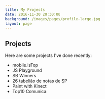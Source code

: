```yaml
---
title: My Projects
date: 2016-11-30 20:30:00
background: /images/pages/profile-large.jpg
layout: page
---
```


## Projects

Here are some projects I've done recently:

- mobile.isTop
- JS Playground
- SB Winners
- 26 tabelião de notas de SP
- Paint with Kinect
- Top10 Comunica
